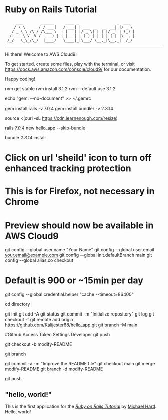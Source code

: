 # Ruby on Rails Tutorial

         ___        ______     ____ _                 _  ___
        / \ \      / / ___|   / ___| | ___  _   _  __| |/ _ \
       / _ \ \ /\ / /\___ \  | |   | |/ _ \| | | |/ _` | (_) |
      / ___ \ V  V /  ___) | | |___| | (_) | |_| | (_| |\__, |
     /_/   \_\_/\_/  |____/   \____|_|\___/ \__,_|\__,_|  /_/
 -----------------------------------------------------------------


Hi there! Welcome to AWS Cloud9!

To get started, create some files, play with the terminal,
or visit https://docs.aws.amazon.com/console/cloud9/ for our documentation.

Happy coding!

rvm get stable
rvm install 3.1.2
rvm --default use 3.1.2

echo "gem: --no-document" >> ~/.gemrc

gem install rails -v 7.0.4
gem install bundler -v 2.3.14

source <(curl -sL https://cdn.learnenough.com/resize)

rails _7.0.4_ new hello_app --skip-bundle

bundle _2.3.14_ install

# Click on url 'sheild' icon to turn off enhanced tracking protection
# This is for Firefox, not necessary in Chrome
# Preview should now be available in AWS Cloud9

git config --global user.name "Your Name"
git config --global user.email your.email@example.com
git config --global init.defaultBranch main
git config --global alias.co checkout

# Default is 900 or ~15min per day
git config --global credential.helper "cache --timeout=86400"

cd directory

git init
git add -A
git status
git commit -m "Initialize repository"
git log
git checkout -f
git remote add origin https://github.com/Kalijester68/hello_app.git
git branch -M main

#Github Access Token Settings Developer
git push

git checkout -b modify-README

git branch

git commit -a -m "Improve the README file"
git checkout main
git merge modify-README
git branch -d modify-README

git push

## "hello, world!"

This is the first application for the
[*Ruby on Rails Tutorial*](https://www.railstutorial.org/)
by [Michael Hartl](https://www.michaelhartl.com/). Hello, world!
